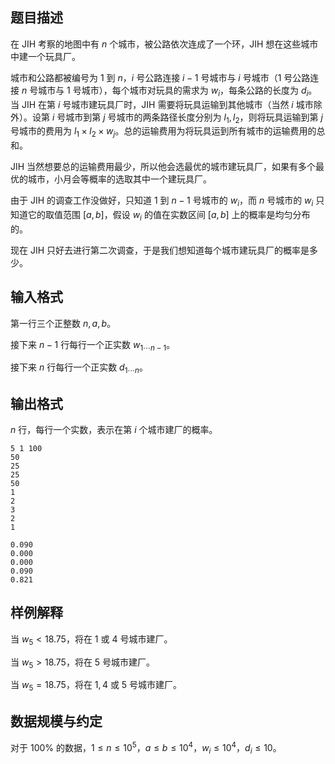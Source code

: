 ## 题目描述

在 JIH 考察的地图中有 $n$ 个城市，被公路依次连成了一个环，JIH 想在这些城市中建一个玩具厂。

城市和公路都被编号为 $1$ 到 $n$，$i$ 号公路连接 $i-1$ 号城市与 $i$ 号城市（$1$ 号公路连接 $n$ 号城市与 $1$ 号城市），每个城市对玩具的需求为 $w_i$，每条公路的长度为 $d_i$。当 JIH 在第 $i$ 号城市建玩具厂时，JIH 需要将玩具运输到其他城市（当然 $i$ 城市除外）。设第 $i$ 号城市到第 $j$ 号城市的两条路径长度分别为 $l_1,l_2$，则将玩具运输到第 $j$ 号城市的费用为 $l_1\times l_2\times w_j$。总的运输费用为将玩具运到所有城市的运输费用的总和。

JIH 当然想要总的运输费用最少，所以他会选最优的城市建玩具厂，如果有多个最优的城市，小月会等概率的选取其中一个建玩具厂。

由于 JIH 的调查工作没做好，只知道 $1$ 到 $n-1$ 号城市的 $w_i$，而 $n$ 号城市的 $w_i$ 只知道它的取值范围 $[a,b]$，假设 $w_i$ 的值在实数区间 $[a,b]$ 上的概率是均匀分布的。

现在 JIH 只好去进行第二次调查，于是我们想知道每个城市建玩具厂的概率是多少。

## 输入格式

第一行三个正整数 $n,a,b$。

接下来 $n-1$ 行每行一个正实数 $w_{1\cdots n-1}$。

接下来 $n$ 行每行一个正实数 $d_{1\cdots n}$。

## 输出格式

$n$ 行，每行一个实数，表示在第 $i$ 个城市建厂的概率。

```input1
5 1 100
50
25
25
50
1
2
3
2
1
```

```output1
0.090
0.000
0.000
0.090
0.821
```

## 样例解释

当 $w_5<18.75$，将在 $1$ 或 $4$ 号城市建厂。

当 $w_5>18.75$，将在 $5$ 号城市建厂。

当 $w_5=18.75$，将在 $1,4$ 或 $5$ 号城市建厂。

## 数据规模与约定

对于 $100\%$ 的数据，$1\leq n\leq 10^5$，$a\leq b\leq 10^4$，$w_i\leq 10^4$，$d_i\leq 10$。

